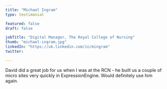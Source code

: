 ```yaml
---
title: "Michael Ingram"
type: testimonial

featured: false
draft: false

jobTitle: "Digital Manager, The Royal College of Nursing"
thumb: "michael-ingram.jpg"
linkedIn: "https://uk.linkedin.com/in/mingram"
twitter:

---
```


David did a great job for us when I was at the RCN - he built us a couple of micro sites very quickly in ExpressionEngine. Would definitely use him again.
